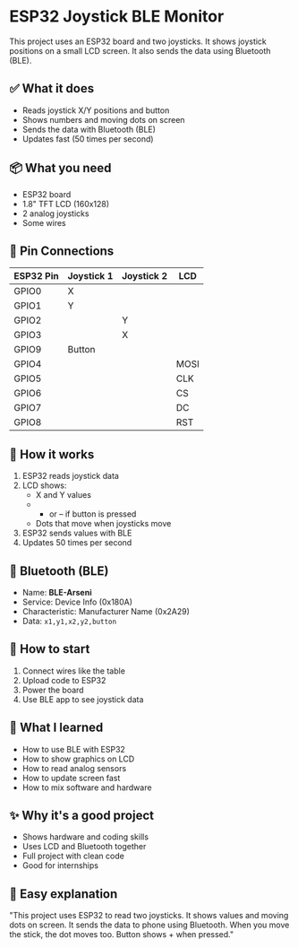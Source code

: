 # ESP32 Joystick BLE Monitor

This project uses an ESP32 board and two joysticks. It shows joystick positions on a small LCD screen. It also sends the data using Bluetooth (BLE).

## ✅ What it does
- Reads joystick X/Y positions and button
- Shows numbers and moving dots on screen
- Sends the data with Bluetooth (BLE)
- Updates fast (50 times per second)

## 📦 What you need
- ESP32 board
- 1.8" TFT LCD (160x128)
- 2 analog joysticks
- Some wires

## 🔌 Pin Connections

| ESP32 Pin | Joystick 1 | Joystick 2 | LCD      |
|-----------|------------|------------|----------|
| GPIO0     | X          |            |          |
| GPIO1     | Y          |            |          |
| GPIO2     |            | Y          |          |
| GPIO3     |            | X          |          |
| GPIO9     | Button     |            |          |
| GPIO4     |            |            | MOSI     |
| GPIO5     |            |            | CLK      |
| GPIO6     |            |            | CS       |
| GPIO7     |            |            | DC       |
| GPIO8     |            |            | RST      |

## 🔁 How it works
1. ESP32 reads joystick data
2. LCD shows:
   - X and Y values
   - + or – if button is pressed
   - Dots that move when joysticks move
3. ESP32 sends values with BLE
4. Updates 50 times per second

## 📡 Bluetooth (BLE)
- Name: **BLE-Arseni**
- Service: Device Info (0x180A)
- Characteristic: Manufacturer Name (0x2A29)
- Data: `x1,y1,x2,y2,button`

## 🚀 How to start
1. Connect wires like the table
2. Upload code to ESP32
3. Power the board
4. Use BLE app to see joystick data

<!-- ## 📹 Demo Video
[See the video demo here](#)

![Diagram](project_diagram.png) -->

## 🧠 What I learned
- How to use BLE with ESP32
- How to show graphics on LCD
- How to read analog sensors
- How to update screen fast
- How to mix software and hardware

## ✨ Why it's a good project
- Shows hardware and coding skills
- Uses LCD and Bluetooth together
- Full project with clean code
- Good for internships

## 💬 Easy explanation
"This project uses ESP32 to read two joysticks. It shows values and moving dots on screen. It sends the data to phone using Bluetooth. When you move the stick, the dot moves too. Button shows + when pressed."

